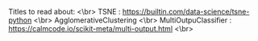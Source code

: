 Titles to read about:
<\br> TSNE : https://builtin.com/data-science/tsne-python
<\br> AgglomerativeClustering
<\br> MultiOutpuClassifier : https://calmcode.io/scikit-meta/multi-output.html
<\br>